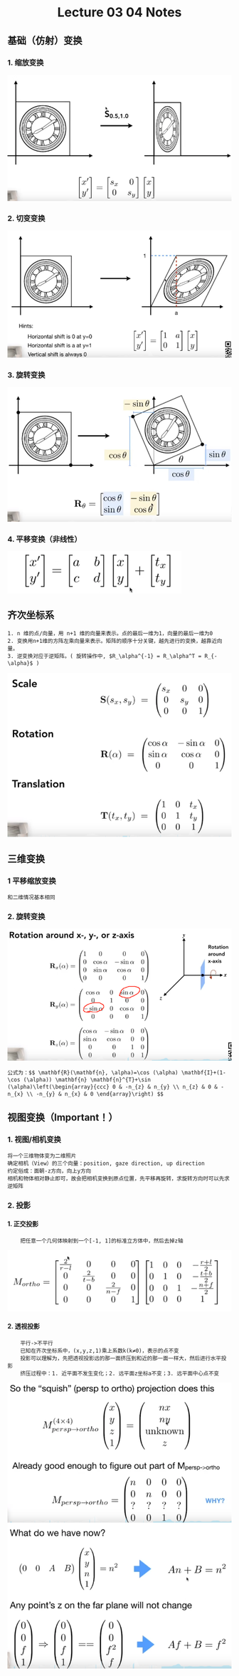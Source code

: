 # <center>  Lecture 03 04 Notes

## 基础（仿射）变换
### 1. 缩放变换
![图片1](1.jpg)

### 2. 切变变换
![图片2](2.jpg)

### 3. 旋转变换
![图片3](3.jpg)

### 4. 平移变换（非线性）
![图片4](4.jpg)

## 齐次坐标系
    1. n 维的点/向量，用 n+1 维的向量来表示。点的最后一维为1，向量的最后一维为0
    2. 变换用n+1维的方阵左乘向量来表示。矩阵的顺序十分关键，越先进行的变换，越靠近向量。
    3. 逆变换对应于逆矩阵。( 旋转操作中, $R_\alpha^{-1} = R_\alpha^T = R_{-\alpha}$ )

![图片5](5.jpg)
## 三维变换
### 1 平移缩放变换
    和二维情况基本相同

### 2. 旋转变换
![图片6](6.jpg)

    公式为：$$ \mathbf{R}(\mathbf{n}, \alpha)=\cos (\alpha) \mathbf{I}+(1-\cos (\alpha)) \mathbf{n} \mathbf{n}^{T}+\sin (\alpha)\left(\begin{array}{ccc} 0 & -n_{z} & n_{y} \\ n_{z} & 0 & -n_{x} \\ -n_{y} & n_{x} & 0 \end{array}\right) $$

## 视图变换（Important！）
### 1. 视图/相机变换
    将一个三维物体变为二维照片
    确定相机（View）的三个向量：position, gaze direction, up direction
    约定俗成：面朝-z方向，向上y方向
    相机和物体相对静止即可，故会把相机变换到原点位置，先平移再旋转，求旋转方向时可以先求逆矩阵

### 2. 投影
#### 1. 正交投影
        把任意一个几何体映射到一个[-1, 1]的标准立方体中，然后去掉z轴
![图片7](7.jpg)

#### 2. 透视投影
        平行->不平行
        已知在齐次坐标系中，(x,y,z,1)乘上系数k(k≠0)，表示的点不变
        投影可以理解为，先把透视投影远的那一面挤压到和近的那一面一样大，然后进行水平投影
        挤压过程中：1. 近平面不发生变化；2. 远平面z坐标a不变；3. 远平面中心点不变
![图片8](8.jpg)
![图片9](9.jpg)